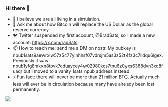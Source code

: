 ### Hi there 👋

- 🤔 I believe we are all living in a simulation.
- 💬 Ask me about how Bitcoin will replace the US Dollar as the global reserve currency
- 🐦 Twitter suspended my first account, @BradSats, so I made a new account: https://x.com/radSats
- 📫 How to reach me: send me a DM on nostr.  My pubkey is npub1sats9aewrxlw57z5477ylnhhrf07vdrsjm5as3z52t4fz3c7lldqu6lgex.  Previously it was npub1yfg8mkxn8tpvk7cduaycey4w02980kcs7tnu6z0yxs6368dvn3xq8fuaqr but I moved to a vanity 1sats npub address instead.
- ⚡ Fun fact: there will never be more than 21 million BTC.  Actually much less will ever be in circulation because many have already been lost permanently.

![](https://image.nostr.build/ce7c580445ba9710bc539f1ddd53bf2779e04cd559564f0f71bc8aef1848af85.jpg)
